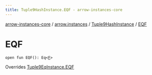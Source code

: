 ```yaml
---
title: Tuple9HashInstance.EQF - arrow-instances-core
---
```


[arrow-instances-core](../../index.html) / [arrow.instances](../index.html) / [Tuple9HashInstance](index.html) / [EQF](./-e-q-f.html)

# EQF

`open fun EQF(): Eq<`[`F`](index.html#F)`>`

Overrides [Tuple9EqInstance.EQF](../-tuple9-eq-instance/-e-q-f.html)

